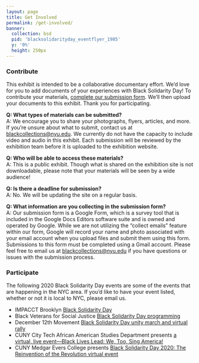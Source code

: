 ```yaml
---
layout: page
title: Get Involved
permalink: /get-involved/
banner:
  collection: bsd
  pid: 'blacksolidarityday_eventflyer_1985'
  y: '0%'
  height: 250px
---
```

### Contribute

This exhibit is intended to be a collaborative documentary effort. We’d love for you to add documents of your experiences with Black Solidarity Day! To contribute your materials, [complete our submission form](https://docs.google.com/forms/d/e/1FAIpQLSeS4_PJytF33yS5R9NiOL3XsOeK_f-t9kIXULvUn2qlb0ipVA/viewform). We’ll then upload your documents to this exhibit. Thank you for participating.

__Q: What types of materials can be submitted?__  
A: We encourage you to share your photographs, flyers, articles, and more. If you’re unsure about what to submit, contact us at blackcollections@nyu.edu. We currently do not have the capacity to include video and audio in this exhibit. Each submission will be reviewed by the exhibition team before it is uploaded to the exhibition website.

__Q: Who will be able to access these materials?__  
A: This is a public exhibit. Though what is shared on the exhibition site is not downloadable, please note that your materials will be seen by a wide audience!

__Q: Is there a deadline for submission?__  
A: No. We will be updating the site on a regular basis.

__Q: What information are you collecting in the submission form?__  
A: Our submission form is a Google Form, which is a survey tool that is included in the Google Docs Editors software suite and is owned and operated by Google. While we are not utilizing the “collect emails” feature within our form, Google will record your name and photo associated with your email account when you upload files and submit them using this form. Submissions to this form must be completed using a Gmail account. Please feel free to email us at blackcollections@nyu.edu if you have questions or issues with the submission process.


### Participate

The following 2020 Black Solidarity Day events are some of the events that are happening in the NYC area. If you’d like to have your event listed, whether or not it is local to NYC, please email us.


- IMPACCT Brooklyn [Black Solidarity Day](https://impacctbrooklyn.org/event/black-solidarity-day/)
- Black Veterans for Social Justice [Black Solidarity Day programming](https://impacctbrooklyn.org/event/black-solidarity-day/)
- December 12th Movement [Black Solidarity Day unity march and virtual rally](http://d12m.com/)
- CUNY City Tech African American Studies Department presents [a virtual, live event—Black Lives Lead: We, Too, Sing America!](http://calendar.citytech.cuny.edu/ADCalendar/EventList.aspx?view=EventDetails&eventidn=4026&information_id=9144&type=&rss=rss)
- CUNY Medgar Evers College presents [Black Solidarity Day 2020: The Reinvention of the Revolution virtual event](https://www.mec.cuny.edu/event/black-solidarity-day-5/)
